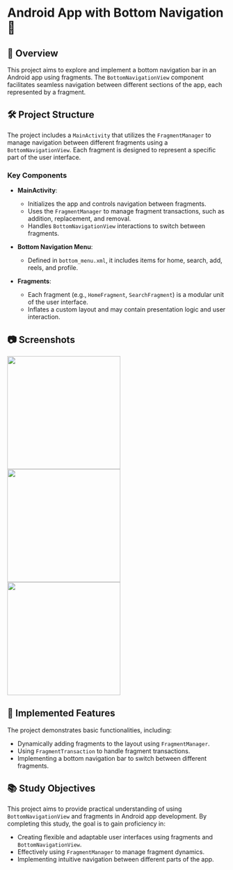 # Android App with Bottom Navigation 📱

## 🌟 Overview
This project aims to explore and implement a bottom navigation bar in an Android app using fragments. The `BottomNavigationView` component facilitates seamless navigation between different sections of the app, each represented by a fragment.

## 🛠️ Project Structure
The project includes a `MainActivity` that utilizes the `FragmentManager` to manage navigation between different fragments using a `BottomNavigationView`. Each fragment is designed to represent a specific part of the user interface.

### Key Components
- **MainActivity**:
  - Initializes the app and controls navigation between fragments.
  - Uses the `FragmentManager` to manage fragment transactions, such as addition, replacement, and removal.
  - Handles `BottomNavigationView` interactions to switch between fragments.

- **Bottom Navigation Menu**:
  - Defined in `bottom_menu.xml`, it includes items for home, search, add, reels, and profile.

- **Fragments**:
  - Each fragment (e.g., `HomeFragment`, `SearchFragment`) is a modular unit of the user interface.
  - Inflates a custom layout and may contain presentation logic and user interaction.

## 📷 Screenshots
<img src="https://github.com/leoschwedler/Android-App-with-Bottom-Navigation/assets/77402907/345a010c-9ffd-4ef2-9f92-53e37fb94b3c" width="260"/>
<img src="https://github.com/leoschwedler/Android-App-with-Bottom-Navigation/assets/77402907/fc5e3360-b818-4b41-bbfc-3526e14348d5" width="260"/>
<img src="https://github.com/leoschwedler/Android-App-with-Bottom-Navigation/assets/77402907/b96d2ef9-921b-4a9d-a96e-b8c39b5e6917" width="260"/>

## 🚀 Implemented Features
The project demonstrates basic functionalities, including:
- Dynamically adding fragments to the layout using `FragmentManager`.
- Using `FragmentTransaction` to handle fragment transactions.
- Implementing a bottom navigation bar to switch between different fragments.

## 📚 Study Objectives
This project aims to provide practical understanding of using `BottomNavigationView` and fragments in Android app development. By completing this study, the goal is to gain proficiency in:
- Creating flexible and adaptable user interfaces using fragments and `BottomNavigationView`.
- Effectively using `FragmentManager` to manage fragment dynamics.
- Implementing intuitive navigation between different parts of the app.
